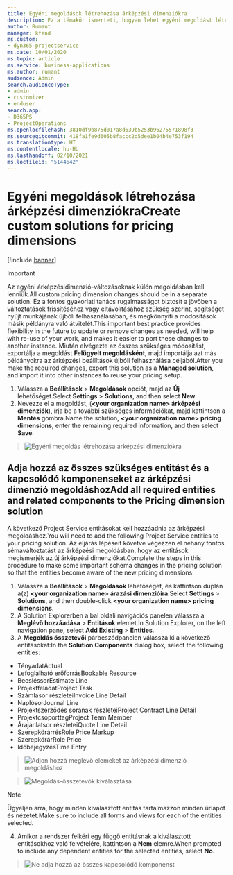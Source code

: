 ```yaml
---
title: Egyéni megoldások létrehozása árképzési dimenziókra
description: Ez a témakör ismerteti, hogyan lehet egyéni megoldást létrehozni egyéni árképzési dimenziók létrehozásakor.
author: Rumant
manager: kfend
ms.custom:
- dyn365-projectservice
ms.date: 10/01/2020
ms.topic: article
ms.service: business-applications
ms.author: rumant
audience: Admin
search.audienceType:
- admin
- customizer
- enduser
search.app:
- D365PS
- ProjectOperations
ms.openlocfilehash: 3810df9b875d017a8d639b5253b96275571898f3
ms.sourcegitcommit: 418fa1fe9d605b8faccc2d5dee1b04b4e753f194
ms.translationtype: HT
ms.contentlocale: hu-HU
ms.lasthandoff: 02/10/2021
ms.locfileid: "5144642"
---
```

# <a name="create-custom-solutions-for-pricing-dimensions"></a><span data-ttu-id="d7905-103">Egyéni megoldások létrehozása árképzési dimenziókra</span><span class="sxs-lookup"><span data-stu-id="d7905-103">Create custom solutions for pricing dimensions</span></span>

[!include [banner](../includes/psa-now-project-operations.md)]

> [!IMPORTANT]
> <span data-ttu-id="d7905-104">Az egyéni árképzésidimenzió-változásoknak külön megoldásban kell lenniük.</span><span class="sxs-lookup"><span data-stu-id="d7905-104">All custom pricing dimension changes should be in a separate solution.</span></span> <span data-ttu-id="d7905-105">Ez a fontos gyakorlati tanács rugalmasságot biztosít a jövőben a változtatások frissítéséhez vagy eltávolításához szükség szerint, segítséget nyújt munkájának újbóli felhasználásában, és megkönnyíti a módosítások másik példányra való átvitelét.</span><span class="sxs-lookup"><span data-stu-id="d7905-105">This important best practice provides flexibility in the future to update or remove changes as needed, will help with re-use of your work, and makes it easier to port these changes to another instance.</span></span> <span data-ttu-id="d7905-106">Miután elvégezte az összes szükséges módosítást, exportálja a megoldást **Felügyelt megoldásként**, majd importálja azt más példányokra az árképzési beállítások újbóli felhasználása céljából.</span><span class="sxs-lookup"><span data-stu-id="d7905-106">After you make the required changes, export this solution as a **Managed solution**, and import it into other instances to reuse your pricing setup.</span></span>

1. <span data-ttu-id="d7905-107">Válassza a **Beállítások** > **Megoldások** opciót, majd az **Új** lehetőséget.</span><span class="sxs-lookup"><span data-stu-id="d7905-107">Select **Settings** > **Solutions**, and then select **New**.</span></span> 
2. <span data-ttu-id="d7905-108">Nevezze el a megoldást, (**\<your organization name> árképzési dimenziók**), írja be a további szükséges információkat, majd kattintson a **Mentés** gombra.</span><span class="sxs-lookup"><span data-stu-id="d7905-108">Name the solution, **\<your organization name> pricing dimensions**, enter the remaining required information, and then select **Save**.</span></span>

> ![Egyéni megoldás létrehozása árképzési dimenziókra](media/Creation-of-custom-pricing-dimension-solution.PNG)
  
## <a name="add-all-required-entities-and-related-components-to-the-pricing-dimension-solution"></a><span data-ttu-id="d7905-110">Adja hozzá az összes szükséges entitást és a kapcsolódó komponenseket az árképzési dimenzió megoldáshoz</span><span class="sxs-lookup"><span data-stu-id="d7905-110">Add all required entities and related components to the Pricing dimension solution</span></span>
<span data-ttu-id="d7905-111">A következő Project Service entitásokat kell hozzáadnia az árképzési megoldáshoz.</span><span class="sxs-lookup"><span data-stu-id="d7905-111">You will need to add the following Project Service entities to your pricing solution.</span></span> <span data-ttu-id="d7905-112">Az eljárás lépéseit követve végezzen el néhány fontos sémaváltoztatást az árképzési megoldásban, hogy az entitások megismerjék az új árképzési dimenziókat.</span><span class="sxs-lookup"><span data-stu-id="d7905-112">Complete the steps in this procedure to make some important schema changes in the pricing solution so that the entities become aware of the new pricing dimensions.</span></span>

1. <span data-ttu-id="d7905-113">Válassza a **Beállítások** > **Megoldások** lehetőséget, és kattintson duplán a(z) **\<your organization name> árazási dimenzióira**.</span><span class="sxs-lookup"><span data-stu-id="d7905-113">Select **Settings** > **Solutions**, and then double-click **\<your organization name> pricing dimensions**.</span></span> 
2. <span data-ttu-id="d7905-114">A Solution Explorerben a bal oldali navigációs panelen válassza a **Meglévő hozzáadása** > **Entitások** elemet.</span><span class="sxs-lookup"><span data-stu-id="d7905-114">In Solution Explorer, on the left navigation pane, select **Add Existing** > **Entities**.</span></span>
3. <span data-ttu-id="d7905-115">A **Megoldás összetevői** párbeszédpanelen válassza ki a következő entitásokat:</span><span class="sxs-lookup"><span data-stu-id="d7905-115">In the **Solution Components** dialog box, select the following entities:</span></span>

- <span data-ttu-id="d7905-116">Tényadat</span><span class="sxs-lookup"><span data-stu-id="d7905-116">Actual</span></span>
- <span data-ttu-id="d7905-117">Lefoglalható erőforrás</span><span class="sxs-lookup"><span data-stu-id="d7905-117">Bookable Resource</span></span>
- <span data-ttu-id="d7905-118">Becsléssor</span><span class="sxs-lookup"><span data-stu-id="d7905-118">Estimate Line</span></span>
- <span data-ttu-id="d7905-119">Projektfeladat</span><span class="sxs-lookup"><span data-stu-id="d7905-119">Project Task</span></span>
- <span data-ttu-id="d7905-120">Számlasor részletei</span><span class="sxs-lookup"><span data-stu-id="d7905-120">Invoice Line Detail</span></span>
- <span data-ttu-id="d7905-121">Naplósor</span><span class="sxs-lookup"><span data-stu-id="d7905-121">Journal Line</span></span>
- <span data-ttu-id="d7905-122">Projektszerződés sorának részletei</span><span class="sxs-lookup"><span data-stu-id="d7905-122">Project Contract Line Detail</span></span>
- <span data-ttu-id="d7905-123">Projektcsoporttag</span><span class="sxs-lookup"><span data-stu-id="d7905-123">Project Team Member</span></span>
- <span data-ttu-id="d7905-124">Árajánlatsor részletei</span><span class="sxs-lookup"><span data-stu-id="d7905-124">Quote Line Detail</span></span>
- <span data-ttu-id="d7905-125">Szerepkörárrés</span><span class="sxs-lookup"><span data-stu-id="d7905-125">Role Price Markup</span></span>
- <span data-ttu-id="d7905-126">Szerepkörár</span><span class="sxs-lookup"><span data-stu-id="d7905-126">Role Price</span></span> 
- <span data-ttu-id="d7905-127">Időbejegyzés</span><span class="sxs-lookup"><span data-stu-id="d7905-127">Time Entry</span></span> 

> ![Adjon hozzá meglévő elemeket az árképzési dimenzió megoldáshoz](media/Existing-entities-to-PD-solution.png)

> ![Megoldás-összetevők kiválasztása](media/Dimension-Components.png)

> [!NOTE]
> <span data-ttu-id="d7905-130">Ügyeljen arra, hogy minden kiválasztott entitás tartalmazzon minden űrlapot és nézetet.</span><span class="sxs-lookup"><span data-stu-id="d7905-130">Make sure to include all forms and views for each of the entities selected.</span></span>

4. <span data-ttu-id="d7905-131">Amikor a rendszer felkéri egy függő entitásnak a kiválasztott entitásokhoz való felvételére, kattintson a **Nem** elemre.</span><span class="sxs-lookup"><span data-stu-id="d7905-131">When prompted to include any dependent entities for the selected entities, select **No**.</span></span>

> ![Ne adja hozzá az összes kapcsolódó komponenst](media/Do-not-include-required.png)


